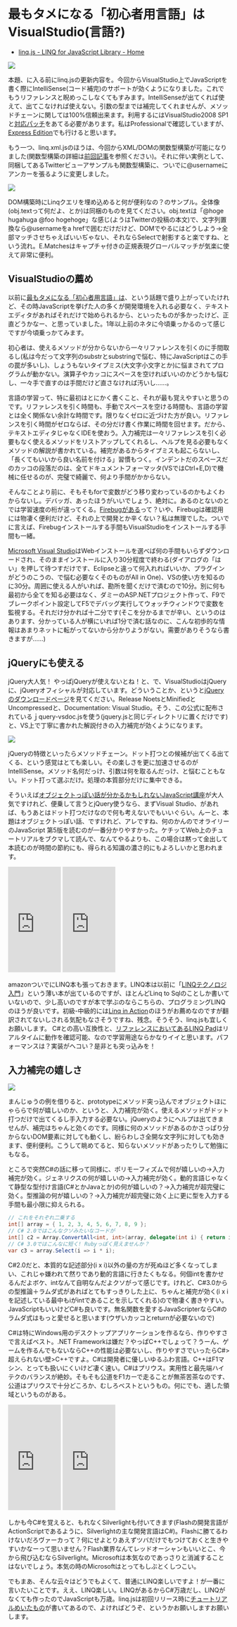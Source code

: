 # 最もタメになる「初心者用言語」はVisualStudio(言語?)

* [linq.js - LINQ for JavaScript Library - Home](http://linqjs.codeplex.com/ "linq.js - LINQ for JavaScript Library - Home")

<p class="noindent">
	<img src="http://neue.cc/wp-content/uploads/image/linqjsintellisense.jpg">
</p>

本題、に入る前にlinq.jsの更新内容を。今回からVisualStudio上でJavaScriptを書く際にIntelliSense(コード補完)のサポートが効くようになりました。これでもうリファレンスと睨めっこしなくてもすみます。IntelliSenseが出てくれば使えて、出てこなければ使えない。引数の型までは補完してくれませんが、メソッドチェーンに関しては100%信頼出来ます。利用するにはVisualStudio2008 SP1と[対応パッチ](http://code.msdn.microsoft.com/KB958502/Release/ProjectReleases.aspx?ReleaseId=1736 "KB958502 - JScript Editor support for “-vsdoc.js” IntelliSense doc. files - Release: KB958502")をあてる必要があります。私はProfessionalで確認していますが、[Express Edition](http://www.microsoft.com/japan/msdn/vstudio/Express/)でも行けると思います。

もう一つ、linq.xml.jsのほうは、今回からXML/DOMの関数型構築が可能になりました(関数型構築の詳細は[前回記事](http://neue.cc/2009/05/29_163.html "neue cc - DOMの関数型構築")を参照ください)。それに伴い実例として、同梱してあるTwitterビューアサンプルも関数型構築に、ついでに@usernameにアンカーを張るように変更しました。

<p class="noindent">
	<img src="http://neue.cc/wp-content/uploads/image/linqtoxmltodom.jpg">
</p>

DOM構築時にLinqクエリを埋め込めると何が便利なの？のサンプル。全体像(obj.textって何だよ、とか)は同梱のものを見てください。obj.textは「@hoge hugahuga @foo hogehoge」な感じ(ようはTwitterの投稿の本文)で、文字列置換なら@usernameをa hrefで囲むだけだけど、DOMでやるにはどうしよう→全部マッチさせちゃえばいいぢゃない、それならSelectで射影すると楽ですね、という流れ。E.Matchesはキャプチャ付きの正規表現グローバルマッチが気楽に使えて非常に便利。

VisualStudioの薦め
---
以前に[最もタメになる「初心者用言語」は](http://generation1986.g.hatena.ne.jp/ukstudio/20080204/1202113687)、という話題で盛り上がっていたけれど、その時JavaScriptを挙げた人の多くが開発環境を入れる必要なく、テキストエディタがあればそれだけで始められるから、といったものが多かったけど、正直どうかなー、と思っていました。1年以上前のネタに今頃乗っかるのって感じですが今頃乗っかてみます。

初心者は、使えるメソッドが分からないから一々リファレンスを引くのに手間取るし(私は今だって文字列のsubstrとsubstringで悩む、特にJavaScriptはこの手の罠が多いし)、しょうもないタイプミス(大文字小文字とか)に悩まされてプログラムが動かない。演算子やカッコにスペースを空ければいいのかどうかも悩むし、一々手で直すのは手間だけど直さなければ汚いし……。

言語の学習って、特に最初はとにかく書くこと、それが最も覚えやすいと思うのです。リファレンスを引く時間も、手動でスペースを空ける時間も、言語の学習とは全く関係ない余計な時間です。限りなくゼロに近づけた方が良い。リファレンスを引く時間がゼロならば、その分だけ書く作業に時間を回せます。だから、テキストエディタじゃなくIDEを使おう。入力補完は一々リファレンスを引く必要もなく使えるメソッドをリストアップしてくれるし、ヘルプを見る必要もなくメソッドの解説が書かれている。補完があるからタイプミスも起こらないし、「長くてもいいから良い名前を付ける」習慣もつく。インデントだのスペースだのカッコの段落だのは、全てドキュメントフォーマッタ(VSではCtrl+E,D)で機械に任せるのが、完璧で綺麗で、何より手間がかからない。

そんなことより前に、そもそもforで変数がどう移り変わっているのかもよくわからないし。デバッガ、あったほうがいいでしょう、絶対に。あるのとないのとでは学習速度の桁が違ってくる。[Firebugがある](http://gihyo.jp/dev/feature/01/firebug)って？いや、Firebugは確認用には物凄く便利だけど、それの上で開発とか辛くない？私は無理でした。ついでに言えば、Firebugインストールする手間もVisualStudioをインストールする手間も一緒。

[Microsoft Visual Studio](http://www.microsoft.com/japan/msdn/vstudio/Express/ "Microsoft Visual Studio 2008 Express Edition")はWebインストールを選べば何の手間もいらずダウンロードされ、そのままインストールに入り30分程度で終わる(ダイアログの「はい」を押して待つすだけです、Eclipseと違って何入れればいいか、プラグインがどうのこうの、で悩む必要なくそのものがAll in One)、VSの使い方を知るのに30分。周囲に使える人がいれば、勘所を聞くだけで済むので10分。別に何も最初から全てを知る必要はなく、ダミーのASP.NETプロジェクト作って、F9でブレークポイント設定してF5でデバッグ実行してウォッチウィンドウで変数を監視する。それだけ分かれば十二分です(そこを分かるまでが辛い、というのはあります、分かっている人が横にいれば1分で済む話なのに、こんな初歩的な情報はあまりネットに転がってないから分かりようがない。需要がありそうなら書きますが……)


jQueryにも使える
---
jQuery大人気！ やっぱjQueryが使えないとね！と、で、VisualStudioはjQueryに、jQueryオフィシャルが対応しています。どういうことか、というと[jQueryのダウンロードページ](http://docs.jquery.com/Downloading_jQuery)を見てください。Release NoetsとMinifiedとUncompressedと、Documentation: Visual Studio。そう、この公式に配布されているｊquery-vsdoc.jsを使う(jquery.jsと同じディレクトリに置くだけです)と、VS上で丁寧に書かれた解説付きの入力補完が効くようになります。

<p class="noindent">
	<img src="http://neue.cc/wp-content/uploads/image/jqueryintellisense.jpg">
</p>

jQueryの特徴といったらメソッドチェーン。ドット打つとの候補が出てくる出てくる、という感覚はとても楽しい。その楽しさを更に加速させるのがIntelliSense。メソッド名何だっけ、引数は何を取るんだっけ、と悩むこともない。ドット打って選ぶだけ。処理の本質部分だけに集中できる。

そういえば[オブジェクトっぽい話が分かるかもしれないJavaScript講座](http://gyauza.egoism.jp/clip/archives/2009/05/javascript-oop1/)が大人気ですけれど、便乗して言うとjQuery使うなら、まずVisual Studio、があれば、もうあとはドット打つだけなので何も考えないでもいいぐらい。んーと、本題はオブジェクトっぽい話、ですけれど、アレですね、何のかんのでオライリーのJavaScript 第5版を読むのが一番分かりやすかった。ケチッてWeb上のチュートリアルをブクマして読んで、なんてやるよりも、この場合は黙って金出して本読むのが時間の節約にも、得られる知識の濃さ的にもよろしいかと思われます。

<iframe src="https://rcm-jp.amazon.co.jp/e/cm?t=ilsgeometrati-22&o=9&p=8&l=as1&asins=4891006188&md=1X69VDGQCMF7Z30FM082&fc1=000000&IS2=1&lt1=_blank&m=amazon&lc1=0000FF&bc1=000000&bg1=FFFFFF&f=ifr" style="width:120px;height:240px;" scrolling="no" marginwidth="0" marginheight="0" frameborder="0"></iframe>
<iframe src="https://rcm-jp.amazon.co.jp/e/cm?t=ilsgeometrati-22&o=9&p=8&l=as1&asins=4873113296&md=1X69VDGQCMF7Z30FM082&fc1=000000&IS2=1&lt1=_blank&m=amazon&lc1=0000FF&bc1=000000&bg1=FFFFFF&f=ifr" style="width:120px;height:240px;" scrolling="no" marginwidth="0" marginheight="0" frameborder="0"></iframe>


amazonついでにLINQ本も張っておきます。LINQ本は以前に「<a href="http://www.amazon.co.jp/gp/product/4891006048?ie=UTF8&tag=ilsgeometrati-22&linkCode=as2&camp=247&creative=7399&creativeASIN=4891006048">LINQテクノロジ入門</a><img src="http://www.assoc-amazon.jp/e/ir?t=ilsgeometrati-22&l=as2&o=9&a=4891006048" width="1" height="1" border="0" alt="" style="border:none !important; margin:0px !important;" />」という薄い本が出ているのですが、ほとんどLinq to Sqlのことしか書いていないので、少し高いのですが本で学ぶのならこちらの、プログラミングLINQのほうが良いです。初級-中級的には<a href="http://www.amazon.co.jp/gp/product/1933988169?ie=UTF8&tag=ilsgeometrati-22&linkCode=as2&camp=247&creative=7399&creativeASIN=1933988169">Linq in Action</a><img src="http://www.assoc-amazon.jp/e/ir?t=ilsgeometrati-22&l=as2&o=9&a=1933988169" width="1" height="1" border="0" alt="" style="border:none !important; margin:0px !important;" />のほうがお薦めなのですが翻訳されてないしされる気配もなさそうですね、残念。そうそう、linq.jsも宜しくお願いします。
C#との高い互換性と、[リファレンスにおいてあるLINQ Pad](http://neue.cc/reference.htm "linq.js Reference")はリアルタイムに動作を確認可能、なので学習用途ならかなりイイと思います。パフォーマンスは？実装がヘコい？是非とも突っ込みを！


入力補完の嬉しさ
--
<p class="noindent">
	<img src="http://neue.cc/wp-content/uploads/image/vsintellisense.jpg">
</p>

まんじゅうの例を借りると、prototypeにメソッド突っ込んでオブジェクトほにゃららで何が嬉しいのか、というと、入力補完が効く。使えるメソッドがドット打つだけで出てくるし手入力する必要ない。jQueryのようにヘルプは出てきませんが、補完はちゃんと効くのです。同様に何のメソッドがあるのかさっぱり分からないDOM要素に対しても動くし、紛らわしさ全開な文字列に対しても効きます、便利便利。こうして眺めてると、知らないメソッドがあったりして勉強にもなる。

ところで突然C#の話に移って同様に、ポリモーフィズムで何が嬉しいの→入力補完が効く。ジェネリクスの何が嬉しいの→入力補完が効く。動的言語じゃなくて静型な型付け言語(C#とかJavaとか)の何が嬉しいの？→入力補完が超完璧に効く。型推論の何が嬉しいの？→入力補完が超完璧に効く上に更に型を入力する手間も最小限に抑えられる。

```csharp
// これをそれぞれ二乗する
int[] array = { 1, 2, 3, 4, 5, 6, 7, 8, 9 };
// C# 2.0ではこんなクソみたいなコードが
int[] c2 = Array.ConvertAll<int, int>(array, delegate(int i) { return i * i; });
// C# 3.0ではこんなに短く! Rubyっぽく見えませんか？
var c3 = array.Select(i => i * i);
```

C#2.0だと、本質的な記述部分(i x i)以外の量の方が死ぬほど多くなってしまい、これじゃ嫌われて然りであり動的言語に行きたくもなる。何個intを書かせるんだよボケ、intなんて自明なんだよクソがって感じです。けれど、C#3.0からの型推論＋ラムダ式があればとてもすっきりした上に、ちゃんと補完が効く(i x iを記述している最中もiがintであることを示してくれる)ので物凄く書きやすい。JavaScriptもいいけどC#も良いです。無名関数を愛するJavaScripterならC#のラムダ式はもっと愛せると思います(ウザいカッコとreturnが必要ないので)

C#は特にWindows用のデスクトップアプリケーションを作るなら、作りやすさで言えばベスト。.NET Frameworkは嫌だ？やっぱC++でしょって？うーん、ゲームを作るんでもないならC++の性能は必要ないし、作りやすさでいったらC#>超えられない壁>C++ですよ。C#は開発者に優しいゆるふわ言語。C++はF1マシン、とっても扱いにくいけど凄く速い。C#はプリウス。実用性と最先端ハイテクのバランスが絶妙。そもそも公道をF1カーで走ることが無茶苦茶なのです、公道はプリウスで十分どころか、むしろベストというもの。何にでも、適した領域というものがある。

<iframe src="https://rcm-jp.amazon.co.jp/e/cm?t=ilsgeometrati-22&o=9&p=8&l=as1&asins=4873113962&md=1X69VDGQCMF7Z30FM082&fc1=000000&IS2=1&lt1=_blank&m=amazon&lc1=0000FF&bc1=000000&bg1=FFFFFF&f=ifr" style="width:120px;height:240px;" scrolling="no" marginwidth="0" marginheight="0" frameborder="0"></iframe>
<iframe src="https://rcm-jp.amazon.co.jp/e/cm?t=ilsgeometrati-22&o=9&p=8&l=as1&asins=4891006072&md=1X69VDGQCMF7Z30FM082&fc1=000000&IS2=1&lt1=_blank&m=amazon&lc1=0000FF&bc1=000000&bg1=FFFFFF&f=ifr" style="width:120px;height:240px;" scrolling="no" marginwidth="0" marginheight="0" frameborder="0"></iframe>

しかも今C#を覚えると、もれなくSilverlightも付いてきます(Flashの開発言語がActionScriptであるように、Silverlightの主な開発言語はC#)。Flashに勝てるわけないだろヴァーカって？何にせよとりあえずツバだけでもつけておくと生きやすいかなーって思いません？Flash業界なんてレッドオーシャンもいいとこ、今から飛び込むならSilverlight。Microsoftは本気なのであっさりと消滅することはないでしょう。本気の時のMicrosoftはとってもしぶとくしつこい。

でもまあ、そんな云々はどうでもよくて、普通にLINQ楽しいですよ！が一番に言いたいことです。ええ、LINQ楽しい。LINQがあるからC#万歳だし、LINQがなくても作ったのでJavaScriptも万歳。linq.jsは初回リリース時に[チュートリアルめいたもの](http://neue.cc/2009/04/04_145.html "neue cc - linq.js - JavaScript用LINQライブラリ")が書いてあるので、よければどうぞ、というかお願いしますお願いします。